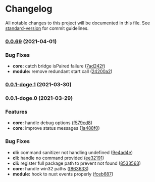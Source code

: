 # Changelog

All notable changes to this project will be documented in this file. See [standard-version](https://github.com/conventional-changelog/standard-version) for commit guidelines.

### [0.0.69](https://github.com/lihbr/nuxt-hue/compare/v0.0.1-doge.1...v0.0.69) (2021-04-01)


### Bug Fixes

* **core:** catch bridge isPaired failure ([7ad242f](https://github.com/lihbr/nuxt-hue/commit/7ad242f368115bacc6aa8b8890d716db06d04af3))
* **module:** remove redundant start call ([24200a2](https://github.com/lihbr/nuxt-hue/commit/24200a215b9bae04421f44519acd545122f4921e))

### [0.0.1-doge.1](https://github.com/lihbr/nuxt-hue/compare/v0.0.1-doge.0...v0.0.1-doge.1) (2021-03-30)

### 0.0.1-doge.0 (2021-03-29)


### Features

* **core:** handle debug options ([f579cd8](https://github.com/lihbr/nuxt-hue/commit/f579cd8d1abf88dbc02560f471ab9961ed9d1fe4))
* **core:** improve status messages ([1a488f0](https://github.com/lihbr/nuxt-hue/commit/1a488f01fb8f818321d8f9ffee4c9e1fefd7541e))


### Bug Fixes

* **cli:** command sanitizer not handling undefined ([9e4ad4e](https://github.com/lihbr/nuxt-hue/commit/9e4ad4ef3246a3fc496eb4feda56ea46393abdff))
* **cli:** handle no command provided ([ee32191](https://github.com/lihbr/nuxt-hue/commit/ee3219160362fc526bfa17bb0a3f2349f08d3614))
* **cli:** register full package path to prevent not found ([8533563](https://github.com/lihbr/nuxt-hue/commit/853356347c0489a2c34477d1850042cb09b3b1b5))
* **core:** handle win32 paths ([f863633](https://github.com/lihbr/nuxt-hue/commit/f86363325c0fe89ed59fa6657ba43532cba2c627))
* **module:** hook to nuxt events properly ([fceb687](https://github.com/lihbr/nuxt-hue/commit/fceb687f82a0cd2de82b5ab6eeaf71fd65fffff7))
